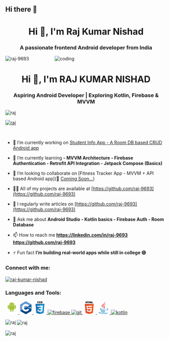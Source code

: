 ## Hi there 👋
<h1 align="center">Hi 👋, I'm Raj Kumar Nishad</h1>
<h3 align="center">A passionate frontend Android developer from India</h3>

<img align="right" alt="coding" width="350" src="https://user-images.githubusercontent.com/55389276/140866485-8fb1c876-9a8f-4d6a-98dc-08c4981eaf70.gif">


<p align="left"> <img src="https://komarev.com/ghpvc/?username=raj-9693&label=Profile%20views&color=0e75b6&style=flat" alt="raj-9693" /> </p>


<h1 align="center">Hi 👋, I'm RAJ KUMAR NISHAD</h1>
<h3 align="center">Aspiring Android Developer | Exploring Kotlin, Firebase & MVVM</h3>

<p align="left"> <img src="https://komarev.com/ghpvc/?username=raj&label=Profile%20views&color=0e75b6&style=flat" alt="raj" /> </p>

<p align="left"> <a href="https://github.com/ryo-ma/github-profile-trophy"><img src="https://github-profile-trophy.vercel.app/?username=raj" alt="raj" /></a> </p>

<p align="left"> <a href="https://twitter.com/" target="blank"><img src="https://img.shields.io/twitter/follow/?logo=twitter&style=for-the-badge" alt="" /></a> </p>

- 🔭 I’m currently working on [Student Info App - A Room DB based CRUD Android app](https://github.com/raj-9693/Student_info)

- 🌱 I’m currently learning **- MVVM Architecture - Firebase Authentication - Retrofit API Integration - Jetpack Compose (Basics)**

- 👯 I’m looking to collaborate on [Fitness Tracker App - MVVM + API based Android app](🔗 [Coming Soon...](#))

- 👨‍💻 All of my projects are available at [https://github.com/raj-9693](https://github.com/raj-9693)

- 📝 I regularly write articles on [https://github.com/raj-9693](https://github.com/raj-9693)

- 💬 Ask me about **Android Studio - Kotlin basics - Firebase Auth - Room Database**

- 📫 How to reach me **https://linkedin.com/in/raj-9693 https://github.com/raj-9693**

- ⚡ Fun fact **I’m building real-world apps while still in college 😄**

<h3 align="left">Connect with me:</h3>
<p align="left">
<a href="https://linkedin.com/in/raj-kumar-nishad" target="blank"><img align="center" src="https://raw.githubusercontent.com/rahuldkjain/github-profile-readme-generator/master/src/images/icons/Social/linked-in-alt.svg" alt="raj-kumar-nishad" height="30" width="40" /></a>
</p>

<h3 align="left">Languages and Tools:</h3>
<p align="left"> <a href="https://developer.android.com" target="_blank" rel="noreferrer"> <img src="https://raw.githubusercontent.com/devicons/devicon/master/icons/android/android-original-wordmark.svg" alt="android" width="40" height="40"/> </a> <a href="https://www.w3schools.com/cpp/" target="_blank" rel="noreferrer"> <img src="https://raw.githubusercontent.com/devicons/devicon/master/icons/cplusplus/cplusplus-original.svg" alt="cplusplus" width="40" height="40"/> </a> <a href="https://www.w3schools.com/css/" target="_blank" rel="noreferrer"> <img src="https://raw.githubusercontent.com/devicons/devicon/master/icons/css3/css3-original-wordmark.svg" alt="css3" width="40" height="40"/> </a> <a href="https://firebase.google.com/" target="_blank" rel="noreferrer"> <img src="https://www.vectorlogo.zone/logos/firebase/firebase-icon.svg" alt="firebase" width="40" height="40"/> </a> <a href="https://git-scm.com/" target="_blank" rel="noreferrer"> <img src="https://www.vectorlogo.zone/logos/git-scm/git-scm-icon.svg" alt="git" width="40" height="40"/> </a> <a href="https://www.w3.org/html/" target="_blank" rel="noreferrer"> <img src="https://raw.githubusercontent.com/devicons/devicon/master/icons/html5/html5-original-wordmark.svg" alt="html5" width="40" height="40"/> </a> <a href="https://www.java.com" target="_blank" rel="noreferrer"> <img src="https://raw.githubusercontent.com/devicons/devicon/master/icons/java/java-original.svg" alt="java" width="40" height="40"/> </a> <a href="https://kotlinlang.org" target="_blank" rel="noreferrer"> <img src="https://www.vectorlogo.zone/logos/kotlinlang/kotlinlang-icon.svg" alt="kotlin" width="40" height="40"/> </a> </p>

<p><img align="left" src="https://github-readme-stats.vercel.app/api/top-langs?username=raj&show_icons=true&locale=en&layout=compact" alt="raj" /></p>

<p>&nbsp;<img align="center" src="https://github-readme-stats.vercel.app/api?username=raj&show_icons=true&locale=en" alt="raj" /></p>

<p><img align="center" src="https://github-readme-streak-stats.herokuapp.com/?user=raj&" alt="raj" /></p>


